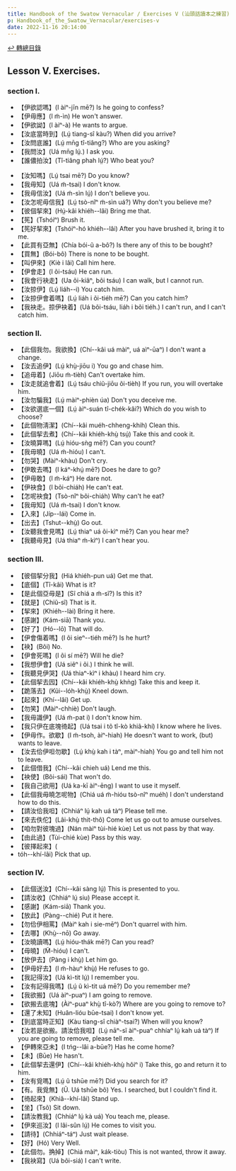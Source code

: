 ```yaml
---
title: Handbook of the Swatow Vernacular / Exercises V (汕頭話讀本之練習)
p: Handbook_of_the_Swatow_Vernacular/exercises-v
date: 2022-11-16 20:14:00
---
```


[↩️ 轉總目錄](/Handbook_of_the_Swatow_Vernacular)

## Lesson V. Exercises.

### section I.

* 【伊欲認嗎】(I àiⁿ-jīn mē?) Is he going to confess?
* 【伊毋應】(I m̃-ìn) He won't answer.
* 【伊欲詏】(I àiⁿ-à) He wants to argue.
* 【汝底當時到】(Lṳ́ tiang-sî kàu?) When did you arrive?
* 【汝問底誰】(Lṳ́ mn̄g tî-tiâng?) Who are you asking?
* 【我問汝】(Uá mn̄g lṳ́.) I ask you.
* 【誰儂拍汝】(Tî-tiâng phah lṳ́?) Who beat you?
<!--more-->
* 【汝知嗎】(Lṳ́ tsai mē?) Do you know?
* 【我毋知】(Uá m̃-tsai) I don't know.
* 【我毋信汝】(Uá m̃-sìn lṳ́) I don't believe you.
* 【汝怎呢毋信我】(Lṳ́ tsò-nîⁿ m̃-sìn uá?) Why don't you believe me?
* 【彼個挈來】(Hṳ́-kâi khiéh--lâi) Bring me that.
* 【筅】(Tshóiⁿ) Brush it.
* 【筅好挈來】(Tshóiⁿ-hó khiéh--lâi) After you have brushed it, bring it to me.
* 【此買有亞無】(Chía bói-ũ a-bô?) Is there any of this to be bought?
* 【買無】(Bói-bô) There is none to be bought.
* 【叫伊來】(Kiè i lâi) Call him here.
* 【伊會走】(I õi-tsáu) He can run.
* 【我會行袂走】(Ua õi-kiâⁿ, bõi tsáu) I can walk, but I cannot run.
* 【汝掠伊】(Lṳ́ liáh--i) You catch him.
* 【汝掠伊會着嗎】(Lṳ́ liáh i õi-tiéh mē?) Can you catch him?
* 【我袂走。掠伊袂着】(Uá bõi-tsáu, liáh i bõi tiéh.) I can't run, and I can't catch him.

### section II.

* 【此個我勿。我欲換】(Chí--kâi uá màiⁿ, uá aìⁿ-ūaⁿ) I don't want a change.
* 【汝去追伊】(Lṳ́ khṳ̀-jiōu i) You go and chase him.
* 【追毋着】(Jiōu m̃-tièh) Can't overtake him.
* 【汝走就追會着】(Lṳ́ tsáu chiũ-jiōu õi-tièh) If you run, you will overtake him.
* 【汝勿騙我】(Lṳ́ màiⁿ-phièn úa) Don't you deceive me.
* 【汝欲選底一個】(Lṳ́ àiⁿ-suán tî-chék-kâi?) Which do you wish to choose?
* 【此個物淸潔】(Chí--kâi muéh-chheng-khih) Clean this.
* 【此個挈去煮】(Chí--kâi khiéh-khṳ̀ tsṳ́) Take this and cook it.
* 【汝曉算嗎】(Lṳ́ hióu-sǹg mē?) Can you count?
* 【我毋曉】(Uá m̃-hióu) I can't.
* 【勿哭】(Màiⁿ-khàu) Don't cry.
* 【伊敢去嗎】(I káⁿ-khṳ́ mē?) Does he dare to go?
* 【伊毋敢】(I m̃-káⁿ) He dare not.
* 【伊袂食】(I bõi-chiáh) He can't eat.
* 【怎呢袂食】(Tsò-nîⁿ bõi-chiáh) Why can't he eat?
* 【我毋知】(Uá m̃-tsai) I don't know.
* 【入來】(Jíp--lái) Come in.
* 【出去】(Tshut--khṳ̀) Go out.
* 【汝聽我會見嗎】(Lṳ́ thiaⁿ uá õi-kìⁿ mē?) Can you hear me?
* 【我聽毋見】(Uá thiaⁿ m̃-kìⁿ) I can't hear you.

### section III.

* 【彼個挈分我】(Hiá khiéh-pun uá) Get me that.
* 【底個】(Tî-kâi) What is it?
* 【是此個亞毋是】(Sĩ chiá a m̃-sĩ?) Is this it?
* 【就是】(Chiũ-sĩ) That is it.
* 【挈來】(Khiéh--lài) Bring it here.
* 【感謝】(Kám-siā) Thank you.
* 【好了】(Hó--lō) That will do.
* 【伊會傷着嗎】(I õi sieⁿ--tiéh mē?) Is he hurt?
* 【袂】(Bõi) No.
* 【伊會死嗎】(I õi sí mē?) Will he die?
* 【我想伊會】(Uá siẽⁿ i õi.) I think he will.
* 【我聽見伊哭】(Uá thiaⁿ-kìⁿ i khàu) I heard him cry.
* 【此個挈去囥】(Chí--kâi khiéh-khṳ̀ khǹg) Take this and keep it.
* 【跪落去】(Kũi--lóh-khṳ̀) Kneel down.
* 【起來】(Khí--lâi) Get up.
* 【勿笑】(Màiⁿ-chhiè) Don't laugh.
* 【我毋識伊】(Uá m̃-pat i) I don't know him.
* 【我只伊在底塊徛起】(Uá tsai i tõ tî-kò khiã-khí) I know where he lives.
* 【伊毋作。欲歇】(I m̃-tsoh, àiⁿ-hiah) He doesn't want to work, (but) wants to leave.
* 【汝去佮伊呾勿歇】(Lṳ́ khṳ̀ kah i tàⁿ, màiⁿ-hiah) You go and tell him not to leave.
* 【此個借我】(Chí--kâi chieh uá) Lend me this.
* 【袂使】(Bõi-sái) That won't do.
* 【我自己欲用】(Uá ka-kī àiⁿ-ēng) I want to use it myself.
* 【此個我毋曉怎呢物】(Chiá uá m̃-hióu tsò-nîⁿ muéh) I don't understand how to do this.
* 【請汝佮我呾】(Chhiáⁿ lṳ́ kah uá tàⁿ) Please tell me.
* 【來去佚佗】(Lâi-khṳ̀ thit-thô) Come let us go out to amuse ourselves.
* 【咱勿對彼塊過】(Nán màiⁿ tùi-hié kùe) Let us not pass by that way.
* 【由此過】(Tùi-chié kùe) Pass by this way.
* 【彼擇起來】(
* tóh--khí-lâi) Pick that up.

### section IV.

* 【此個送汝】(Chí--kâi sàng lṳ́) This is presented to you.
* 【請汝收】(Chhiáⁿ lṳ́ siu) Please accept it.
* 【感謝】(Kám-siā) Thank you.
* 【放此】(Pàng--chié) Put it here.
* 【勿佮伊相罵】(Màiⁿ kah i sie-mēⁿ) Don't quarrel with him.
* 【去哪】(Khṳ̀--nō) Go away.
* 【汝曉讀嗎】(Lṳ́ hióu-thák mē?) Can you read?
* 【毋曉】(M̃-hióu) I can't.
* 【放伊去】(Pàng i khṳ̀) Let him go.
* 【伊毋好去】(I m̃-hàuⁿ khṳ̀) He refuses to go.
* 【我記得汝】(Uá kì-tit lṳ́) I remember you.
* 【汝有記得我嗎】(Lṳ́ ũ kì-tit uá mē?) Do you remember me?
* 【我欲搬】(Uá àiⁿ-puaⁿ) I am going to remove.
* 【欲搬去底塊】(Àiⁿ-puaⁿ khṳ̀ tî-kò?) Where are you going to remove to?
* 【還了未知】(Huân-lióu būe-tsai) I don't know yet.
* 【到底當時正知】(Kàu tiang-sî chiàⁿ-tsai?) When will you know?
* 【汝若是欲搬。請汝佮我呾】(Lṳ́ nāⁿ-sĩ àiⁿ-puaⁿ chhíaⁿ lṳ́ kah uá tàⁿ) If you are going to remove, please tell me.
* 【伊轉來亞未】(I tńg--lâi a-būe?) Has he come home?
* 【未】(Būe) He hasn't.
* 【此個挈去還伊】(Chí--kâi khiéh-khṳ̀ hôiⁿ i) Take this, go and return it to him.
* 【汝有覓嗎】(Lṳ́ ũ tshūe mē?) Did you search for it?
* 【有。我覓無】(Ũ. Uá tshūe bô) Yes. I searched, but I couldn't find it.
* 【徛起來】(Khiã--khí-lâi) Stand up.
* 【坐】(Tsõ) Sit down.
* 【請汝教我】(Chhiáⁿ lṳ́ kà uá) You teach me, please.
* 【伊來巡汝】(I lâi-sûn lṳ́) He comes to visit you.
* 【請待】(Chhiáⁿ-táⁿ) Just wait please.
* 【好】(Hó) Very Well.
* 【此個勿。捔掉】(Chiá màiⁿ, kák-tiòu) This is not wanted, throw it away.
* 【我袂寫】(Uá bõi-siá) I can't write.
